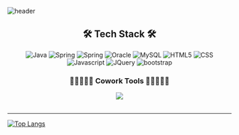 ![header](https://capsule-render.vercel.app/api?type=waving&color=auto&height=300&section=header&text=MuGwonSeo&fontSize=90)

<h2 align="center">🛠 Tech Stack 🛠</h2>

<div align="center">
<img alt="Java" src="https://img.shields.io/badge/Java-007396?style=flat-square&logo=Java&logoColor=white"/>
<img alt="Spring" src="https://img.shields.io/badge/Spring-6DB33F?style=flat-square&logo=Spring&logoColor=white"/>
<img alt="Spring" src="https://img.shields.io/badge/PHP-777BB4?style=flat-square&logo=PHP&logoColor=white"/> 
<img alt="Oracle" src="https://img.shields.io/badge/Oracle-F80000?style=flat-square&logo=Oracle&logoColor=white"/>
<img alt="MySQL" src="https://img.shields.io/badge/MySQL-4479A1?style=flat-square&logo=MySQL&logoColor=white"/>

<img alt="HTML5" src ="https://img.shields.io/badge/HTML5-E34F26.svg?&style=flat&logo=HTML5&logoColor=white"/>
<img alt="CSS" src ="https://img.shields.io/badge/CSS3-1572B6.svg?&style=flat&logo=CSS3&logoColor=white"/>
<img alt="Javascript" src ="https://img.shields.io/badge/JavaScript-F7DF1E.svg?&style=flat&logo=JavaScript&logoColor=white"/>
<img alt="JQuery" src ="https://img.shields.io/badge/JQuery-0769AD.svg?&style=flat&logo=JQuery&logoColor=white"/>
<img alt="bootstrap" src="https://img.shields.io/badge/bootstrap-7952B3?style=flat&logo=bootstrap&logoColor=white">
</div>

<h3 align="center"> 👨🏻‍🤝‍👨🏻 Cowork Tools 👨🏻‍🤝‍👨🏻</h3>
<div align="center">
<img src="https://img.shields.io/badge/github-181717?style=flat&logo=github&logoColor=white">
</div>

<br>
<hr>

[![Top Langs](https://github-readme-stats.vercel.app/api/top-langs/?username=smg717&layout=compact)](https://github.com/anuraghazra/github-readme-stats)

